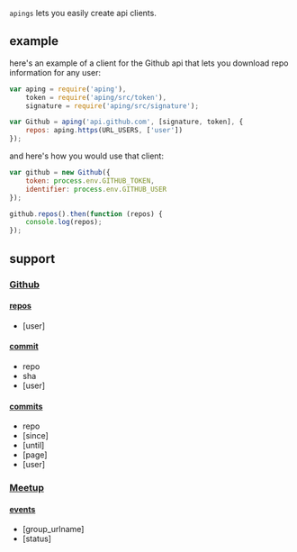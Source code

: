`apings` lets you easily create api clients.

## example

here's an example of a client for the Github api that lets you download repo
information for any user:

```js
var aping = require('aping'),
    token = require('aping/src/token'),
    signature = require('aping/src/signature');

var Github = aping('api.github.com', [signature, token], {
    repos: aping.https(URL_USERS, ['user'])
});
```

and here's how you would use that client:

```js
var github = new Github({
    token: process.env.GITHUB_TOKEN,
    identifier: process.env.GITHUB_USER
});

github.repos().then(function (repos) {
    console.log(repos);
});
```

## support

### [Github](https://developer.github.com/v3/)

#### [repos](https://developer.github.com/v3/repos/)

* [user]

#### [commit](https://developer.github.com/v3/repos/commits/#get-a-single-commit)

* repo
* sha
* [user]

#### [commits](https://developer.github.com/v3/repos/commits/)

* repo
* [since]
* [until]
* [page]
* [user]

### [Meetup](http://www.meetup.com/meetup_api/)

#### [events](http://www.meetup.com/meetup_api/docs/2/events/)

* [group_urlname]
* [status]

